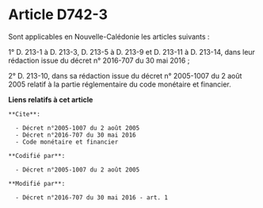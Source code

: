 # Article D742-3

Sont applicables en Nouvelle-Calédonie les articles suivants : 

1° D. 213-1 à D. 213-3, D. 213-5 à D. 213-9 et D. 213-11 à D. 213-14, dans leur rédaction issue du 
décret n° 2016-707 du 30 mai 2016
; 

2° D. 213-10, dans sa rédaction issue du 
décret n° 2005-1007 du 2 août 2005
relatif à la partie réglementaire du code monétaire et financier.

**Liens relatifs à cet article**

	**Cite**:

	  - Décret n°2005-1007 du 2 août 2005
	  - Décret n°2016-707 du 30 mai 2016
	  - Code monétaire et financier

	**Codifié par**:

	  - Décret n°2005-1007 du 2 août 2005

	**Modifié par**:

	  - Décret n°2016-707 du 30 mai 2016 - art. 1
